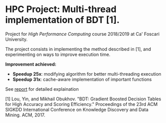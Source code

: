 # HPC Project: Multi-thread implementation of BDT [1].

Project for _High Performance Computing_ course 2018/2019 at Ca' Foscari University.

The project consists in implementing the method described in [1], and experimenting on ways to improve execution time.

**Improvement achieved:**
- **Speedup 25x**: modifying algorithm for better multi-threading execution
- **Speedup 31x**: cache-aware implementation of important functions

See [report](https://github.com/feliksh/HPC-BDT/blob/master/HPC_Feliks_Hibraj.pdf) for detailed explaination


[1] Lou, Yin, and Mikhail Obukhov. "BDT: Gradient Boosted Decision Tables for High Accuracy and Scoring Efficiency." Proceedings of the 23rd ACM SIGKDD International Conference on Knowledge Discovery and Data Mining. ACM, 2017.
